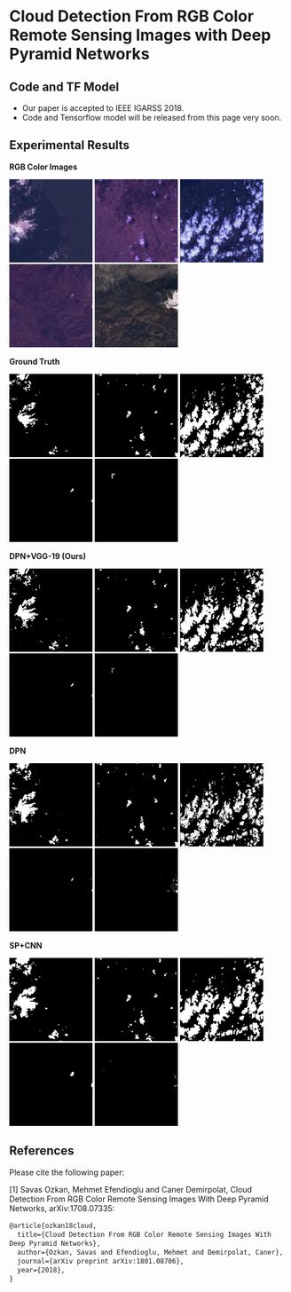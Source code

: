 # Cloud Detection From RGB Color Remote Sensing Images with Deep Pyramid Networks

## Code and TF Model
* Our paper is accepted to IEEE IGARSS 2018.
* Code and Tensorflow model will be released from this page very soon.

## Experimental Results

<b>RGB Color Images</b>
<p float="left">
  <img src="files/test_0.png" width="150" />
  <img src="files/test_1.png" width="150" /> 
  <img src="files/test_2.png" width="150" />
  <img src="files/test_3.png" width="150" />
  <img src="files/test_4.png" width="150" />
</p>

<b>Ground Truth</b>
<p float="left">
  <img src="files/test_0_gt.png" width="150" />
  <img src="files/test_1_gt.png" width="150" /> 
  <img src="files/test_2_gt.png" width="150" />
  <img src="files/test_3_gt.png" width="150" />
  <img src="files/test_4_gt.png" width="150" />
</p>

<b>DPN+VGG-19 (Ours)</b>
<p float="left">
  <img src="files/test_0_dpnvgg.png" width="150" />
  <img src="files/test_1_dpnvgg.png" width="150" /> 
  <img src="files/test_2_dpnvgg.png" width="150" />
  <img src="files/test_3_dpnvgg.png" width="150" />
  <img src="files/test_4_dpnvgg.png" width="150" />
</p>

<b>DPN</b>
<p float="left">
  <img src="files/test_0_dpn.png" width="150" />
  <img src="files/test_1_dpn.png" width="150" /> 
  <img src="files/test_2_dpn.png" width="150" />
  <img src="files/test_3_dpn.png" width="150" />
  <img src="files/test_4_dpn.png" width="150" />
</p>

<b>SP+CNN</b>
<p float="left">
  <img src="files/test_0_spcnn.png" width="150" />
  <img src="files/test_1_spcnn.png" width="150" /> 
  <img src="files/test_2_spcnn.png" width="150" />
  <img src="files/test_3_spcnn.png" width="150" />
  <img src="files/test_4_spcnn.png" width="150" />
</p>

## References

Please cite the following paper:

[1] Savas Ozkan, Mehmet Efendioglu and Caner Demirpolat, Cloud Detection From RGB Color Remote Sensing Images With Deep Pyramid Networks, arXiv:1708.07335:
```
@article{ozkan18cloud,
  title={Cloud Detection From RGB Color Remote Sensing Images With Deep Pyramid Networks},
  author={Ozkan, Savas and Efendioglu, Mehmet and Demirpolat, Caner},
  journal={arXiv preprint arXiv:1801.08706},
  year={2018},
}
```
